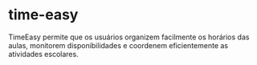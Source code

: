 # time-easy
TimeEasy permite que os usuários organizem facilmente os horários das aulas, monitorem disponibilidades e coordenem eficientemente as atividades escolares.
